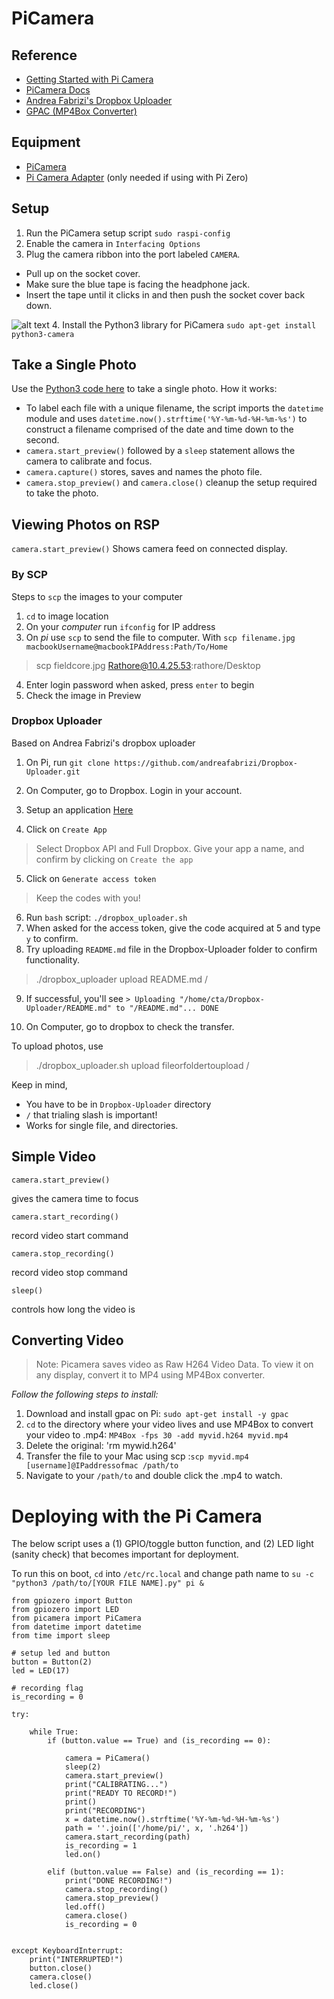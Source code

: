 # PiCamera

## Reference

* [Getting Started with Pi Camera](https://www.raspberrypi.org/learning/getting-started-with-picamera/worksheet/)
* [PiCamera Docs](https://picamera.readthedocs.io/en/release-1.13/)
* [Andrea Fabrizi's Dropbox Uploader](https://github.com/andreafabrizi/Dropbox-Uploader)
* [GPAC (MP4Box Converter)](https://gpac.wp.imt.fr/mp4box/mp4box-documentation/)

## Equipment

* [PiCamera](https://www.adafruit.com/product/3099)
* [Pi Camera Adapter](https://www.adafruit.com/product/3157) (only needed if using with Pi Zero)

## Setup

1. Run the PiCamera setup script `sudo raspi-config`
2. Enable the camera in `Interfacing Options`
3. Plug the camera ribbon into the port labeled `CAMERA`.
 * Pull up on the socket cover.
 * Make sure the blue tape is facing the headphone jack.
 * Insert the tape until it clicks in and then push the socket cover back down.

 ![alt text](https://dab1nmslvvntp.cloudfront.net/wp-content/uploads/2015/07/1436675540rpicamconnector.jpg)
4. Install the Python3 library for PiCamera `sudo apt-get install python3-camera`

## Take a Single Photo
Use the [Python3 code here](https://github.com/mediadesignpractices/fieldc_cheatsheets/blob/master/scripts/simple_photo.py) to take a single photo. How it works:

* To label each file with a unique filename, the script imports the `datetime` module and uses `datetime.now().strftime('%Y-%m-%d-%H-%m-%s')` to construct a filename comprised of the date and time down to the second.
* `camera.start_preview()` followed by a `sleep` statement allows the camera to calibrate and focus.
* `camera.capture()` stores, saves and names the photo file.
* `camera.stop_preview()` and `camera.close()` cleanup the setup required to take the photo.

## Viewing Photos on RSP

`camera.start_preview()`
Shows camera feed on connected display.

### By SCP
Steps to `scp` the images to your computer

1. `cd` to image location
2. On your _computer_ run `ifconfig` for IP address
3. On _pi_ use `scp` to send the file to computer. With `scp filename.jpg macbookUsername@macbookIPAddress:Path/To/Home`
> scp fieldcore.jpg Rathore@10.4.25.53:rathore/Desktop

4. Enter login password when asked, press `enter` to begin
5. Check the image in Preview


### Dropbox Uploader
Based on Andrea Fabrizi's dropbox uploader

1. On Pi, run `git clone https://github.com/andreafabrizi/Dropbox-Uploader.git`

2. On Computer, go to Dropbox. Login in your account.
3. Setup an application [Here](https://www.dropbox.com/developers/apps)
4. Click on `Create App`
> Select Dropbox API and Full Dropbox. Give your app a name, and confirm by clicking on `Create the app`

5. Click on `Generate access token`
> Keep the codes with you!

6. Run `bash` script: `./dropbox_uploader.sh`
7. When asked for the access token, give the code acquired at 5 and type `y` to confirm.
8. Try uploading `README.md` file in the Dropbox-Uploader folder to confirm functionality.
> ./dropbox_uploader upload README.md /

9. If successful, you'll see `> Uploading "/home/cta/Dropbox-Uploader/README.md" to "/README.md"... DONE`

10. On Computer, go to dropbox to check the transfer.

To upload photos, use
> ./dropbox_uploader.sh upload fileorfoldertoupload /

Keep in mind,
- You have to be in `Dropbox-Uploader` directory
- `/` that trialing slash is important!
- Works for single file, and directories.

## Simple Video

`camera.start_preview()`

gives the camera time to focus

`camera.start_recording()`

record video start command

`camera.stop_recording()`

record video stop command

`sleep()`

controls how long the video is

## Converting Video

> Note: Picamera saves video as Raw H264 Video Data. To view it on any display, convert it to MP4 using MP4Box converter.

_Follow the following steps to install:_

1. Download and install gpac on Pi: `sudo apt-get install -y gpac`
2. `cd` to the directory where your video lives and use MP4Box to convert your video to .mp4: `MP4Box -fps 30 -add myvid.h264 myvid.mp4`
3. Delete the original: 'rm mywid.h264'
4. Transfer the file to your Mac using scp :`scp myvid.mp4 [username]@IPaddressofmac /path/to`
5. Navigate to your `/path/to` and double click the .mp4 to watch.


# Deploying with the Pi Camera
The below script uses a (1) GPIO/toggle button function, and (2) LED light (sanity check) that becomes important for deployment.

To run this on boot, `cd` into `/etc/rc.local` and change path name to `su -c "python3 /path/to/[YOUR FILE NAME].py" pi &`

```python3
from gpiozero import Button
from gpiozero import LED
from picamera import PiCamera
from datetime import datetime
from time import sleep

# setup led and button
button = Button(2)
led = LED(17)

# recording flag
is_recording = 0

try:

    while True:
        if (button.value == True) and (is_recording == 0):

            camera = PiCamera()
            sleep(2)
            camera.start_preview()
            print("CALIBRATING...")
            print("READY TO RECORD!")
            print()
            print("RECORDING")
            x = datetime.now().strftime('%Y-%m-%d-%H-%m-%s')
            path = ''.join(['/home/pi/', x, '.h264'])
            camera.start_recording(path)
            is_recording = 1
            led.on()

        elif (button.value == False) and (is_recording == 1):
            print("DONE RECORDING!")
            camera.stop_recording()
            camera.stop_preview()
            led.off()
            camera.close()
            is_recording = 0


except KeyboardInterrupt:
    print("INTERRUPTED!")
    button.close()
    camera.close()
    led.close()
  ```
